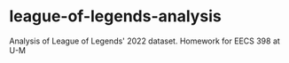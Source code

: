 # league-of-legends-analysis
Analysis of League of Legends' 2022 dataset. Homework for EECS 398 at U-M
